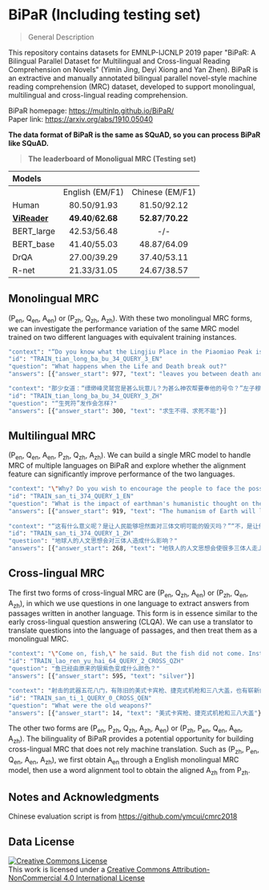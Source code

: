 # BiPaR (Including testing set)

> General Description

This repository contains datasets for EMNLP-IJCNLP 2019 paper "BiPaR: A Bilingual Parallel Dataset for Multilingual
and Cross-lingual Reading Comprehension on Novels" (Yimin Jing, Deyi Xiong and Yan Zhen). BiPaR is an extractive and manually annotated bilingual parallel 
novel-style machine reading comprehension (MRC) dataset, developed to support monolingual, multilingual 
and cross-lingual reading comprehension. 

BiPaR homepage: <https://multinlp.github.io/BiPaR/>  
Paper link: <https://arxiv.org/abs/1910.05040>

**The data format of BiPaR is the same as SQuAD, so you can process BiPaR like SQuAD.**

> **The leaderboard of Monoligual MRC (Testing set)**

| Models     |                   |                   |
| :-----     | :----:            | :----:            |
|            | English (EM/F1)   | Chinese (EM/F1)   |
| Human      | 80.50/91.93       | 81.50/92.12       |
| **[ViReader](https://content.iospress.com/articles/journal-of-intelligent-and-fuzzy-systems/ifs210683)**   | **49.40**/**62.68**       | **52.87**/**70.22**       |
| BERT_large | 42.53/56.48       |     -/-           |
| BERT_base  | 41.40/55.03       | 48.87/64.09       |
| DrQA       | 27.00/39.29       | 37.40/53.11       |
| R-net      | 21.33/31.05       | 24.67/38.57       |

## Monolingual MRC

(P<sub>en</sub>, Q<sub>en</sub>, A<sub>en</sub>) or (P<sub>zh</sub>, Q<sub>zh</sub>, A<sub>zh</sub>). With these two
monolingual MRC forms, we can investigate the performance variation of the same MRC model trained on two different 
languages with equivalent training instances.

```sh
"context": "“Do you know what the Lingjiu Place in the Piaomiao Peak is and why the Shennong should be at its command?”“Never have I heard it before until you told me. And indeed, I didn’t know the Shennong troubling us is obeying its order ” replied the master, who thought that even as the Shennong should be at its command, then the Lingjiu Palace in the Piaomiao Peak must be very formidable. But the Piaomiao Peak never had he heard before in the numerous mountains of Yunnan. The thought loaded an even heavier rock on his troubled heart, whose eyebrows were knitted. “Then another said, ‘As maybe the Waternuts in the Wuliang Hill could rid our master of the disease, we should get them anyway, even risking our necks,’” the girl said, after eating two more seeds. “Then the first one sighed, ‘None but Madam Tianshantonglao can break the spell of Life and Death in my body. And when the spell attacks, though the herb is efficacious, merely it can relieve the intense agony, which leaves you between death and life……’ This is what they said as walking away. Have I made it clear?”",			
"id": "TRAIN_tian_long_ba_bu_34_QUERY_3_EN"
"question": "What happens when the Life and Death break out?"
"answers": [{"answer_start": 977, "text": "leaves you between death and life"}]
```

```sh
"context": "那少女道：“缥缈峰灵鹫宫是甚么玩意儿？为甚么神农帮要奉他的号令？”左子穆道：“缥缈峰灵鹫宫甚么的，还是此刻第一遭从姑娘嘴里听到。我实不知神农帮原来还是奉了别人的号令，才来跟我们为难。”想到神农帮既须奉令行事，则那缥缈峰甚么的自然厉害之极，云岭之南千山万峰，可从来没听说有一座缥缈峰，忧心更增，不由得皱起了眉头。那少女吃了两粒瓜子，说道：“那时又听得另一人说道：‘帮主身上这病根子，既然无量山中的通天草或能解得，众兄弟拚着身受千刀万剑，也要去采这通天草到手。’先一人叹了口气，说道：‘我身上这“生死符”，除了天山童姥她老人家本人，谁也无法解得。通天草虽然药性灵异，也只是在“生死符”发作之时，稍稍减轻些求生不得、求死不能的苦楚而已……’他们几个人一面说，一面走远。我说得够清楚了吗？”",
"id": "TRAIN_tian_long_ba_bu_34_QUERY_3_ZH"
"question": "“生死符”发作会怎样?"
"answers": [{"answer_start": 300, "text": "求生不得、求死不能"}]
```

## Multilingual MRC

(P<sub>en</sub>, Q<sub>en</sub>, A<sub>en</sub>, P<sub>zh</sub>, Q<sub>zh</sub>, A<sub>zh</sub>). We can build a single MRC model to handle MRC of multiple languages on BiPaR and explore
whether the alignment feature can significantly improve performance of the two languages. 

```sh
"context": "\"Why? Do you wish to encourage the people to face the possible destruction of Trisolaran civilization with equanimity?\"\"No. It's to encourage them to face the destruction of Earth civilization with equanimity. You know very well that after we publicized our policy toward the Earth civilization, there was a wave of extremely dangerous pacifism. We have only now discovered that there are many like the listener of Post 1379. We must control and eliminate these weak sentiments.\"\"Princeps, this is mainly the result of recent messages received from the Earth. Your prediction has come true: The alienated forces on Earth really are growing. They have built a new transmission site completely under their control, and have begun to send us large amounts of information about Earth civilization.I must admit that their civilization has great appeal on Trisolaris. For our people, it sounds like sacred music from Heaven. The humanism of Earth will lead many Trisolarans onto the wrong path, just as Trisolaran civilization has already become a religion on Earth, Earth civilization has this potential on Trisolaris.\"",
"id": "TRAIN_san_ti_374_QUERY_1_EN"
"question": "What is the impact of earthman's humanistic thought on the trisolaran people?"
"answers": [{"answer_start": 919, "text": "The humanism of Earth will lead many Trisolarans onto the wrong path, just as Trisolaran civilization has already become a religion on Earth, Earth civilization has this potential on Trisolaris."}]
				
"context": "“这有什么意义呢？是让人民能够坦然面对三体文明可能的毁灭吗？”“不，是让他们坦然面对地球文明的毁灭。你也知道，在我们对地球文明的基本政策公布后，激发起一些极其危险的和平主义情绪。我们现在才发现，三体世界中像1379号监听员这样的人其实是很多的，必须控制和消除这种脆弱的情绪。”“元首，这种情绪主要是由最近来自地球的新信息引起的。您的预测实现了，地球上的异己力量果然在发展，他们建立了一个完全由自己控制的发射基地开始源源不断地向我们发送大量地球文明的信息。我得承认，地球文明在三体世界是很有杀伤力的，对我们的人民来说，那是来自天堂的圣乐。地铁人的人文思想会使很多三体人走上精神歧途，三体文明在地球已经成为一种宗教，而地球文明在三体世界也有这个可能。”",
"id": "TRAIN_san_ti_374_QUERY_1_ZH"
"question": "地球人的人文思想会对三体人造成什么影响？"
"answers": [{"answer_start": 268, "text": "地铁人的人文思想会使很多三体人走上精神歧途，三体文明在地球已经成为一种宗教，而地球文明在三体世界也有这个可能。"}]	
```

## Cross-lingual MRC

The first two forms of cross-lingual MRC are (P<sub>en</sub>, Q<sub>zh</sub>, A<sub>en</sub>) or (P<sub>zh</sub>, Q<sub>en</sub>, A<sub>zh</sub>), in which we use questions in one 
language to extract answers from passages written in another language. This form is in essence similar to the early 
cross-lingual question answering (CLQA). We can use a translator to translate questions into the language of passages, 
and then treat them as a monolingual MRC.

```sh
"context": "\"Come on, fish,\" he said. But the fish did not come. Instead he lay there wallowing now in the seas and the old man pulled the skiff up-onto him. When he was even with him and had the fish's head against the bow he could not believe his size. But he untied the harpoon rope from the bitt, passed it through the fish's gills and out his jaws, made a turn around his sword then passed the rope through the other gill, made another turn around the bill and knotted the double rope and made it fast to the bitt in the bow. He cut the rope then and went astern to noose the tail. The fist had turned silver from his original purple and silver, and the strips showed the same pale violet color as his tail. They were wider than a man's hand with his fingers spread and the fish's eye looked as detached as the mirrors in a periscope or as a saint in a procession. \"It was the only way to kill him,\" the old man said. He was feeling better since the water and he knew he would not go away and his head was clear.",
"id": "TRAIN_lao_ren_yu_hai_64_QUERY_2_CROSS_QZH"
"question": "鱼已经由原来的银紫色变成什么颜色？"
"answers": [{"answer_start": 595, "text": "silver"}]
```

```sh
"context": "射击的武器五花八门，有陈旧的美式卡宾枪、捷克式机枪和三八大盖，也有崭新的制式步枪和冲锋枪——后者是在“八月社论”发表之后从军队中偷抢来的——连同那些梭标和大刀等冷兵器，构成了一部浓缩的近现代史……“四．二八”的人在前面多次玩过这个游戏，在楼顶上站出来的人，除了挥舞旗帜外，有时还用喇叭筒喊口号或向下撒传单，每次他们都能在弹雨中全身而退，为自己挣到了崇高的荣誉这次出来的女孩儿显然也相信自己还有那样的幸运她挥舞着战旗，挥动着自己燃烧的青春，敌人将在这火焰中化为灰烬，理想世界明天就会在她那沸腾的热血中诞生……她陶醉在这鲜红灿烂的梦幻中，直到被一颗步枪子弹洞穿了胸膛",
"id": "TRAIN_san_ti_1_QUERY_0_CROSS_QEN"
"question": "What were the old weapons?"
"answers": [{"answer_start": 14, "text": "美式卡宾枪、捷克式机枪和三八大盖"}]
```

The other two forms are (P<sub>en</sub>, P<sub>zh</sub>, Q<sub>zh</sub>, A<sub>zh</sub>, A<sub>en</sub>) or (P<sub>zh</sub>, P<sub>en</sub>, Q<sub>en</sub>, A<sub>en</sub>, A<sub>zh</sub>). The bilinguality of BiPaR provides a 
potential opportunity for building cross-lingual MRC that does not rely machine translation. Such as  (P<sub>zh</sub>, P<sub>en</sub>, Q<sub>en</sub>, A<sub>en</sub>, A<sub>zh</sub>), 
we first obtain A<sub>en</sub> through a English monolingual MRC model, then use a word alignment tool to obtain the aligned A<sub>zh</sub> from P<sub>zh</sub>.


## Notes and Acknowledgments
Chinese evaluation script is from <https://github.com/ymcui/cmrc2018>


## Data License
<a rel="license" href="http://creativecommons.org/licenses/by-nc/4.0/"><img alt="Creative Commons License" style="border-width:0" src="https://i.creativecommons.org/l/by-nc/4.0/88x31.png" /></a><br />This work is licensed under a <a rel="license" href="http://creativecommons.org/licenses/by-nc/4.0/">Creative Commons Attribution-NonCommercial 4.0 International License</a>
